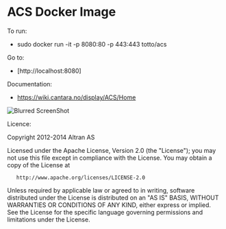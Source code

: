 ACS Docker Image
================

To run:

* sudo docker run -it -p 8080:80 -p 443:443 totto/acs

Go to:
* [http://localhost:8080]


Documentation:
* https://wiki.cantara.no/display/ACS/Home

![Blurred ScreenShot](https://raw.github.com/altran/cvapp/master/acs_blurred.png)



Licence:

   Copyright 2012-2014 Altran AS 


   Licensed under the Apache License, Version 2.0 (the "License");
   you may not use this file except in compliance with the License.
   You may obtain a copy of the License at

       http://www.apache.org/licenses/LICENSE-2.0

   Unless required by applicable law or agreed to in writing, software
   distributed under the License is distributed on an "AS IS" BASIS,
   WITHOUT WARRANTIES OR CONDITIONS OF ANY KIND, either express or implied.
   See the License for the specific language governing permissions and
   limitations under the License.

 
